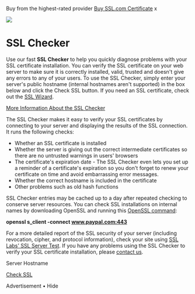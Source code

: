 Buy from the highest-rated provider
[Buy SSL.com Certificate](https://affiliates.ssl.com/program.php?id=101) x

[![](https://www.sslshopper.com/assets/templates/sslshopper2016/img/ssl-shopper-logo.svg)](https://www.sslshopper.com/)

# SSL Checker

Use our fast **SSL Checker** to help you quickly diagnose problems with your SSL certificate installation. You can verify the SSL certificate on your web server to make sure it is correctly installed, valid, trusted and doesn't give any errors to any of your users. To use the SSL Checker, simply enter your server's public hostname (internal hostnames aren't supported) in the box below and click the Check SSL button. If you need an SSL certificate, check out the [SSL Wizard](https://www.sslshopper.com/ssl-certificate-wizard.html).

[More Information About the SSL Checker](https://www.sslshopper.com/ssl-checker.html#)

The SSL Checker makes it easy to verify your SSL certificates by connecting to your server and displaying the results of the SSL connection. It runs the following checks:

- Whether an SSL certificate is installed
- Whether the server is giving out the correct intermediate certificates so there are no untrusted warnings in users' browsers
- The certificate's expiration date - The SSL Checker even lets you set up a reminder of a certificate's expiration so you don't forget to renew your certificate on time and avoid embarrassing error messages.
- Whether the correct hostname is included in the certificate
- Other problems such as old hash functions

SSL Checker entries may be cached up to a day after repeated checking to conserve server resources. You can check SSL installations on internal names by downloading OpenSSL and running this [OpenSSL command](https://www.sslshopper.com/article-most-common-openssl-commands.html):

**openssl s\_client -connect www.paypal.com:443**

For a more detailed report of the SSL security of your server (including revocation, cipher, and protocol information), check your site using [SSL Labs' SSL Server Test](https://www.ssllabs.com/ssltest/). If you have any problems using the SSL Checker to verify your SSL certificate installation, please [contact us](https://www.sslshopper.com/contact-ssl-shopper.html).

Server Hostname

[Check SSL](https://www.sslshopper.com/ssl-checker.html#)

Advertisement • Hide